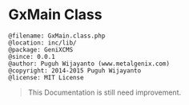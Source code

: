 # GxMain Class

```
@filename: GxMain.class.php
@location: inc/lib/
@package: GeniXCMS
@since: 0.0.1
@author: Puguh Wijayanto (www.metalgenix.com)
@copyright: 2014-2015 Puguh Wijayanto
@license: MIT License
```

> This Documentation is still need improvement.

